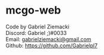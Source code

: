 # mcgo-web


Code by Gabriel Ziemacki <br>
Discord: Gabriel ;)#0033<br>
Email: gabrielziemacki@gmail.com<br>
Github: https://github.com/Gabrielpl7
